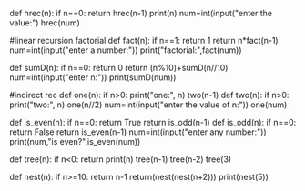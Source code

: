 def hrec(n):
if n==0:
            return
            hrec(n-1)
            print(n)
num=int(input("enter the value:")
hrec(num)

#linear recursion factorial
def fact(n):
    if n==1:
        return 1
    return n*fact(n-1)
num=int(input("enter a number:"))
print("factorial:",fact(num))

def sumD(n):
    if n==0:
        return 0
    return (n%10)+sumD(n//10)
num=int(input("enter n:"))
print(sumD(num))

#indirect rec
def one(n):
    if n>0:
        print("one:", n)
        two(n-1)
def two(n):
    if n>0:
        print("two:", n)
        one(n//2)
num=int(input("enter the value of n:"))
one(num)

def is_even(n):
    if n==0:
        return True
    return is_odd(n-1)
def is_odd(n):
    if n==0:
        return False
    return is_even(n-1)
num=int(input("enter any number:"))
print(num,"is even?",is_even(num))

def tree(n):
    if n<0:
        return
    print(n)
    tree(n-1)
    tree(n-2)
tree(3)


def nest(n):
    if n>=10:
        return n-1
    return(nest(nest(n+2)))
print(nest(5))
